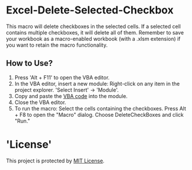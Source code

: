 # Excel-Delete-Selected-Checkbox
This macro will delete checkboxes in the selected cells. If a selected cell contains multiple checkboxes, it will delete all of them. Remember to save your workbook as a macro-enabled workbook (with a .xlsm extension) if you want to retain the macro functionality.

## How to Use?
   1. Press 'Alt + F11' to open the VBA editor.
   2. In the VBA editor, insert a new module:
     Right-click on any item in the project explorer.
     'Select Insert' -> 'Module'.
   3. Copy and paste the [VBA code](Highlight.bcf) into the module.
   4. Close the VBA editor.
   5. To run the macro:
        Select the cells containing the checkboxes.
        Press Alt + F8 to open the "Macro" dialog.
        Choose DeleteCheckBoxes and click "Run."

# 'License'
This project is protected by [MIT License](LICENSE).
